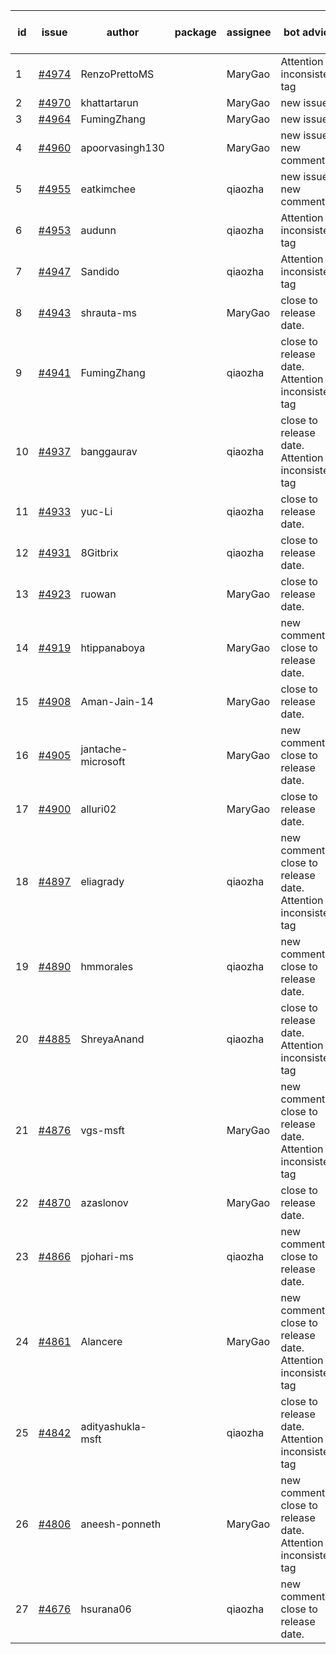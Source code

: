 | id | issue | author | package | assignee | bot advice | created date of issue | target release date | date from target |
| ------ | ------ | ------ | ------ | ------ | ------ | ------ | ------ | :-----: |
| 1 | [#4974](https://github.com/Azure/sdk-release-request/issues/4974) | RenzoPrettoMS |  | MaryGao | Attention to inconsistent tag | 02-21 | 03-22 |  |
| 2 | [#4970](https://github.com/Azure/sdk-release-request/issues/4970) | khattartarun |  | MaryGao | new issue. | 02-20 | 03-22 |  |
| 3 | [#4964](https://github.com/Azure/sdk-release-request/issues/4964) | FumingZhang |  | MaryGao | new issue. | 02-19 | 03-22 |  |
| 4 | [#4960](https://github.com/Azure/sdk-release-request/issues/4960) | apoorvasingh130 |  | MaryGao | new issue. new comment. | 02-19 | 03-22 |  |
| 5 | [#4955](https://github.com/Azure/sdk-release-request/issues/4955) | eatkimchee |  | qiaozha | new issue. new comment. | 02-17 | 03-22 |  |
| 6 | [#4953](https://github.com/Azure/sdk-release-request/issues/4953) | audunn |  | qiaozha | Attention to inconsistent tag | 02-16 | 03-22 |  |
| 7 | [#4947](https://github.com/Azure/sdk-release-request/issues/4947) | Sandido |  | qiaozha | Attention to inconsistent tag | 02-15 | 03-22 |  |
| 8 | [#4943](https://github.com/Azure/sdk-release-request/issues/4943) | shrauta-ms |  | MaryGao | close to release date.  | 02-08 | 02-23 | 1 |
| 9 | [#4941](https://github.com/Azure/sdk-release-request/issues/4941) | FumingZhang |  | qiaozha | close to release date.  Attention to inconsistent tag | 02-02 | 02-23 | 1 |
| 10 | [#4937](https://github.com/Azure/sdk-release-request/issues/4937) | banggaurav |  | qiaozha | close to release date.  Attention to inconsistent tag | 02-01 | 02-23 | 1 |
| 11 | [#4933](https://github.com/Azure/sdk-release-request/issues/4933) | yuc-Li |  | qiaozha | close to release date.  | 02-01 | 02-23 | 1 |
| 12 | [#4931](https://github.com/Azure/sdk-release-request/issues/4931) | 8Gitbrix |  | qiaozha | close to release date.  | 01-31 | 02-23 | 1 |
| 13 | [#4923](https://github.com/Azure/sdk-release-request/issues/4923) | ruowan |  | MaryGao | close to release date.  | 01-26 | 02-23 | 1 |
| 14 | [#4919](https://github.com/Azure/sdk-release-request/issues/4919) | htippanaboya |  | MaryGao | new comment. close to release date.  | 01-24 | 02-23 | 1 |
| 15 | [#4908](https://github.com/Azure/sdk-release-request/issues/4908) | Aman-Jain-14 |  | MaryGao | close to release date.  | 01-22 | 02-23 | 1 |
| 16 | [#4905](https://github.com/Azure/sdk-release-request/issues/4905) | jantache-microsoft |  | MaryGao | new comment. close to release date.  | 01-22 | 02-23 | 1 |
| 17 | [#4900](https://github.com/Azure/sdk-release-request/issues/4900) | alluri02 |  | MaryGao | close to release date.  | 01-22 | 02-23 | 1 |
| 18 | [#4897](https://github.com/Azure/sdk-release-request/issues/4897) | eliagrady |  | qiaozha | new comment. close to release date.  Attention to inconsistent tag | 01-18 | 02-23 | 1 |
| 19 | [#4890](https://github.com/Azure/sdk-release-request/issues/4890) | hmmorales |  | qiaozha | new comment. close to release date.  | 01-16 | 02-23 | 1 |
| 20 | [#4885](https://github.com/Azure/sdk-release-request/issues/4885) | ShreyaAnand |  | qiaozha | close to release date.  Attention to inconsistent tag | 01-15 | 02-23 | 1 |
| 21 | [#4876](https://github.com/Azure/sdk-release-request/issues/4876) | vgs-msft |  | MaryGao | new comment. close to release date.  Attention to inconsistent tag | 01-09 | 02-23 | 1 |
| 22 | [#4870](https://github.com/Azure/sdk-release-request/issues/4870) | azaslonov |  | MaryGao | close to release date.  | 01-08 | 02-23 | 1 |
| 23 | [#4866](https://github.com/Azure/sdk-release-request/issues/4866) | pjohari-ms |  | qiaozha | new comment. close to release date.  | 01-06 | 02-23 | 1 |
| 24 | [#4861](https://github.com/Azure/sdk-release-request/issues/4861) | Alancere |  | MaryGao | new comment. close to release date.  Attention to inconsistent tag | 12-27 | 02-23 | 1 |
| 25 | [#4842](https://github.com/Azure/sdk-release-request/issues/4842) | adityashukla-msft |  | qiaozha | close to release date.  Attention to inconsistent tag | 12-20 | 02-23 | 1 |
| 26 | [#4806](https://github.com/Azure/sdk-release-request/issues/4806) | aneesh-ponneth |  | MaryGao | new comment. close to release date.  Attention to inconsistent tag | 11-29 | 02-23 | 1 |
| 27 | [#4676](https://github.com/Azure/sdk-release-request/issues/4676) | hsurana06 |  | qiaozha | new comment. close to release date.  | 10-23 | 02-23 | 1 |
